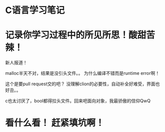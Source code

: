# C语言学习笔记

# 记录你学习过程中的所见所思！酸甜苦辣！
新人报道！

malloc半天不对，结果是没引头文件。。
为什么编译不错而是runtime error啊！

这个是要pull request交的吧？
没理解clion的必要性，自动补全好难受，界面也好丑。。

c也太讨厌了，bool都得拉头文件。回来吧面向对象，我最骄傲的信仰QwQ
# 看什么看！ 赶紧填坑啊！ 